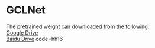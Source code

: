 # GCLNet


The pretrained weight can downloaded from the following:  
[Google Drive](https://drive.google.com/drive/folders/1U9y5lHmdOv5NFnhCnI36uBHRniPeaLP1?usp=sharing)  
[Baidu Drive](https://pan.baidu.com/s/1P10lvyztFD6r5k5k7iOBvw) code=hh16

